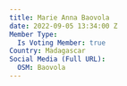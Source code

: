 ```yaml
---
title: Marie Anna Baovola
date: 2022-09-05 13:34:00 Z
Member Type:
  Is Voting Member: true
Country: Madagascar
Social Media (Full URL):
  OSM: Baovola
---
```


